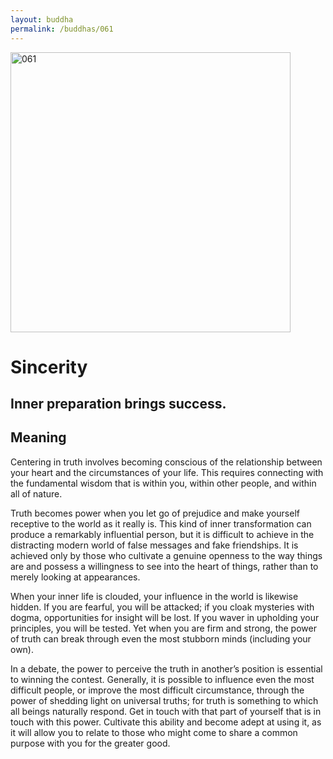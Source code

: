 ```yaml
---
layout: buddha
permalink: /buddhas/061
---
```


<div class="uk-text-center">
<img src="{{"/assets/img/buddhas/buddha-061.jpg" | relative_url}}" alt="061"  width="448" height="448"></div>

# Sincerity

## Inner preparation brings success.

## Meaning

Centering in truth involves becoming conscious of the relationship between your heart and the circumstances of your life. This requires connecting with the fundamental wisdom that is within you, within other people, and within all of nature.

Truth becomes power when you let go of prejudice and make yourself receptive to the world as it really is. This kind of inner transformation can produce a remarkably influential person, but it is difficult to achieve in the distracting modern world of false messages and fake friendships. It is achieved only by those who cultivate a genuine openness to the way things are and possess a willingness to see into the heart of things, rather than to merely looking at appearances.

When your inner life is clouded, your influence in the world is likewise hidden. If you are fearful, you will be attacked; if you cloak mysteries with dogma, opportunities for insight will be lost. If you waver in upholding your principles, you will be tested. Yet when you are firm and strong, the power of truth can break through even the most stubborn minds (including your own).

In a debate, the power to perceive the truth in another’s position is essential to winning the contest. Generally, it is possible to influence even the most difficult people, or improve the most difficult circumstance, through the power of shedding light on universal truths; for truth is something to which all beings naturally respond. Get in touch with that part of yourself that is in touch with this power. Cultivate this ability and become adept at using it, as it will allow you to relate to those who might come to share a common purpose with you for the greater good.
